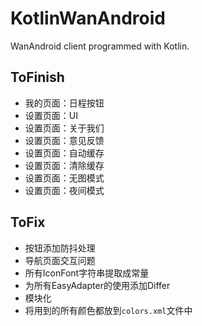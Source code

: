 # KotlinWanAndroid
WanAndroid client programmed with Kotlin.

## ToFinish
* 我的页面：日程按钮
* 设置页面：UI
* 设置页面：关于我们
* 设置页面：意见反馈
* 设置页面：自动缓存
* 设置页面：清除缓存
* 设置页面：无图模式
* 设置页面：夜间模式

## ToFix
* 按钮添加防抖处理
* 导航页面交互问题
* 所有IconFont字符串提取成常量
* 为所有EasyAdapter的使用添加Differ
* 模块化
* 将用到的所有颜色都放到`colors.xml`文件中